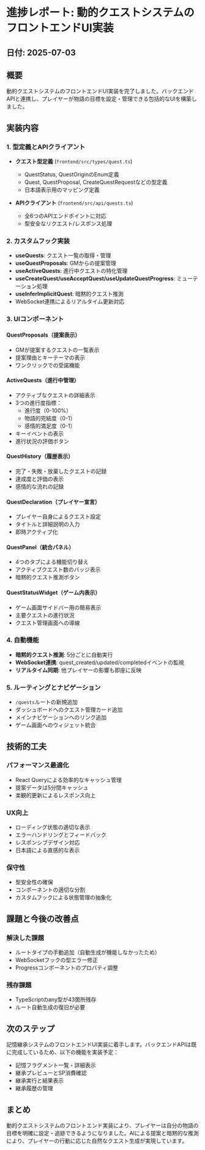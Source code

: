 # 進捗レポート: 動的クエストシステムのフロントエンドUI実装

## 日付: 2025-07-03

## 概要
動的クエストシステムのフロントエンドUI実装を完了しました。バックエンドAPIと連携し、プレイヤーが物語の目標を設定・管理できる包括的なUIを構築しました。

## 実装内容

### 1. 型定義とAPIクライアント
- **クエスト型定義** (`frontend/src/types/quest.ts`)
  - QuestStatus, QuestOriginのEnum定義
  - Quest, QuestProposal, CreateQuestRequestなどの型定義
  - 日本語表示用のマッピング定義

- **APIクライアント** (`frontend/src/api/quests.ts`)
  - 全6つのAPIエンドポイントに対応
  - 型安全なリクエスト/レスポンス処理

### 2. カスタムフック実装
- **useQuests**: クエスト一覧の取得・管理
- **useQuestProposals**: GMからの提案管理
- **useActiveQuests**: 進行中クエストの特化管理
- **useCreateQuest/useAcceptQuest/useUpdateQuestProgress**: ミューテーション処理
- **useInferImplicitQuest**: 暗黙的クエスト推測
- WebSocket連携によるリアルタイム更新対応

### 3. UIコンポーネント

#### QuestProposals（提案表示）
- GMが提案するクエストの一覧表示
- 提案理由とキーテーマの表示
- ワンクリックでの受諾機能

#### ActiveQuests（進行中管理）
- アクティブなクエストの詳細表示
- 3つの進行度指標：
  - 進行度（0-100%）
  - 物語的完結度（0-1）
  - 感情的満足度（0-1）
- キーイベントの表示
- 進行状況の評価ボタン

#### QuestHistory（履歴表示）
- 完了・失敗・放棄したクエストの記録
- 達成度と評価の表示
- 感情的な流れの記録

#### QuestDeclaration（プレイヤー宣言）
- プレイヤー自身によるクエスト設定
- タイトルと詳細説明の入力
- 即時アクティブ化

#### QuestPanel（統合パネル）
- 4つのタブによる機能切り替え
- アクティブクエスト数のバッジ表示
- 暗黙的クエスト推測ボタン

#### QuestStatusWidget（ゲーム内表示）
- ゲーム画面サイドバー用の簡易表示
- 主要クエストの進行状況
- クエスト管理画面への導線

### 4. 自動機能
- **暗黙的クエスト推測**: 5分ごとに自動実行
- **WebSocket連携**: quest_created/updated/completedイベントの監視
- **リアルタイム同期**: 他プレイヤーの影響も即座に反映

### 5. ルーティングとナビゲーション
- `/quests`ルートの新規追加
- ダッシュボードへのクエスト管理カード追加
- メインナビゲーションへのリンク追加
- ゲーム画面へのウィジェット統合

## 技術的工夫

### パフォーマンス最適化
- React Queryによる効率的なキャッシュ管理
- 提案データは5分間キャッシュ
- 楽観的更新によるレスポンス向上

### UX向上
- ローディング状態の適切な表示
- エラーハンドリングとフィードバック
- レスポンシブデザイン対応
- 日本語による直感的な表示

### 保守性
- 型安全性の確保
- コンポーネントの適切な分割
- カスタムフックによる状態管理の抽象化

## 課題と今後の改善点

### 解決した課題
- ルートタイプの手動追加（自動生成が機能しなかったため）
- WebSocketフックの型エラー修正
- Progressコンポーネントのプロパティ調整

### 残存課題
- TypeScriptのany型が43箇所残存
- ルート自動生成の復旧が必要

## 次のステップ
記憶継承システムのフロントエンドUI実装に着手します。バックエンドAPIは既に完成しているため、以下の機能を実装予定：
- 記憶フラグメント一覧・詳細表示
- 継承プレビューとSP消費確認
- 継承実行と結果表示
- 継承履歴の管理

## まとめ
動的クエストシステムのフロントエンド実装により、プレイヤーは自分の物語の目標を明確に設定・追跡できるようになりました。AIによる提案と暗黙的な推測により、プレイヤーの行動に応じた自然なクエスト生成が実現しています。